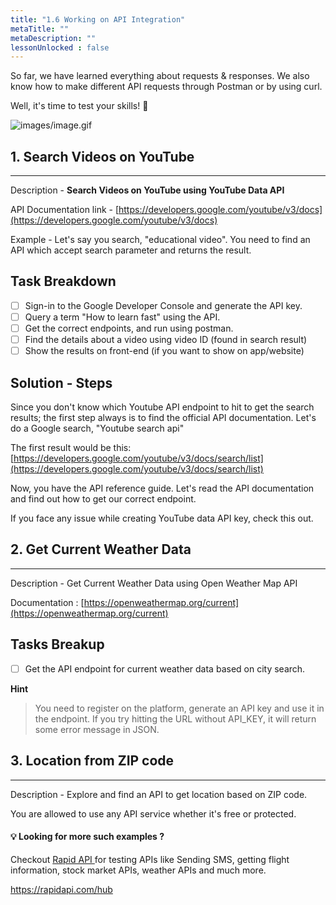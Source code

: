 ```yaml
---
title: "1.6 Working on API Integration"
metaTitle: ""
metaDescription: ""
lessonUnlocked : false
---
```




So far, we have learned everything about requests & responses. We also know how to make different API requests through Postman or by using curl. 

Well, it's time to test your skills! 💩

![images/image.gif](/images/api-for-pm/image.gif)

## 1. Search Videos on YouTube

---

Description - **Search Videos on YouTube using YouTube Data API** 

API Documentation link - [https://developers.google.com/youtube/v3/docs](https://developers.google.com/youtube/v3/docs)

Example - Let's say you search, "educational video". You need to find an API which accept search parameter and returns the result. 

## Task Breakdown

- [ ]  Sign-in to the Google Developer Console and generate the API key.
- [ ]  Query a term "How to learn fast" using the API.
- [ ]  Get the correct endpoints, and run using postman.
- [ ]  Find the details about a video using video ID (found in search result)
- [ ]  Show the results on front-end (if you want to show on app/website)

## Solution - Steps

Since you don't know which Youtube API endpoint to hit to get the search results; the first step always is to find the official API documentation. Let's do a Google search, "Youtube search api"

The first result would be this:  [https://developers.google.com/youtube/v3/docs/search/list](https://developers.google.com/youtube/v3/docs/search/list)

Now, you have the API reference guide. Let's read the API documentation and find out how to get our correct endpoint.

If you face any issue while creating YouTube data API key, check this out. 

## 2. Get Current Weather Data

---

Description - Get Current Weather Data using Open Weather Map API

Documentation :  [https://openweathermap.org/current](https://openweathermap.org/current)

## Tasks Breakup

- [ ] Get the API endpoint for current weather data based on city search.

**Hint**

> You need to register on the platform, generate an API key and use it in the endpoint. If you try hitting the URL without API_KEY, it will return some error message in JSON.

## 3. Location from ZIP code

---

Description - Explore and find an API to get location based on ZIP code. 

You are allowed to use any API service whether it's free or protected. 




<h4>💡 Looking for more such examples ?</h4>

<p> Checkout <a href="https://rapidapi.com/hub" target="_blank"> Rapid API </a> for testing APIs like Sending SMS, getting flight information, stock market APIs, weather APIs and much more.  </p>

<a href="https://rapidapi.com/hub" target="_blank"> https://rapidapi.com/hub </a>
